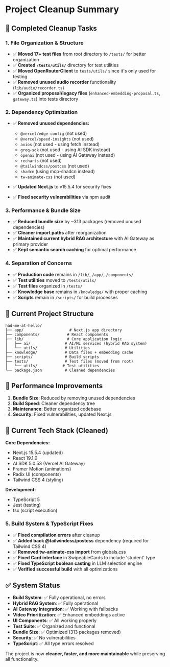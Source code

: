 # Project Cleanup Summary

## 🧹 Completed Cleanup Tasks

### 1. **File Organization & Structure**
- ✅ **Moved 17+ test files** from root directory to `/tests/` for better organization
- ✅ **Created `/tests/utils/`** directory for test utilities
- ✅ **Moved OpenRouterClient** to `tests/utils/` since it's only used for testing
- ✅ **Removed unused audio recorder** functionality (`lib/audio/recorder.ts`)
- ✅ **Organized proposal/legacy files** (`enhanced-embedding-proposal.ts`, `gateway.ts`) into tests directory

### 2. **Dependency Optimization**
- ✅ **Removed unused dependencies:**
  - `@vercel/edge-config` (not used)
  - `@vercel/speed-insights` (not used)
  - `axios` (not used - using fetch instead)
  - `groq-sdk` (not used - using AI SDK instead)
  - `openai` (not used - using AI Gateway instead)
  - `recharts` (not used)
  - `@tailwindcss/postcss` (not used)
  - `shadcn` (using mcp-shadcn instead)
  - `tw-animate-css` (not used)

- ✅ **Updated Next.js** to v15.5.4 for security fixes
- ✅ **Fixed security vulnerabilities** via npm audit

### 3. **Performance & Bundle Size**
- ✅ **Reduced bundle size** by ~313 packages (removed unused dependencies)
- ✅ **Cleaner import paths** after reorganization
- ✅ **Maintained current hybrid RAG architecture** with AI Gateway as primary provider
- ✅ **Kept semantic search caching** for optimal performance

### 4. **Separation of Concerns**
- ✅ **Production code** remains in `/lib/`, `/app/`, `/components/`
- ✅ **Test utilities** moved to `/tests/utils/`
- ✅ **Test files** organized in `/tests/`
- ✅ **Knowledge base** remains in `/knowledge/` with proper caching
- ✅ **Scripts** remain in `/scripts/` for build processes

## 📁 Current Project Structure

```
had-me-at-hello/
├── app/                    # Next.js app directory
├── components/            # React components
├── lib/                   # Core application logic
│   ├── ai/               # AI/ML services (hybrid RAG system)
│   └── utils/            # Utilities
├── knowledge/            # Data files + embedding cache
├── scripts/              # Build scripts
├── tests/                # Test files (moved from root)
│   └── utils/           # Test utilities
└── package.json          # Cleaned dependencies
```

## 🚀 Performance Improvements

1. **Bundle Size**: Reduced by removing unused dependencies
2. **Build Speed**: Cleaner dependency tree
3. **Maintenance**: Better organized codebase
4. **Security**: Fixed vulnerabilities, updated Next.js

## 🔧 Current Tech Stack (Cleaned)

**Core Dependencies:**
- Next.js 15.5.4 (updated)
- React 19.1.0
- AI SDK 5.0.53 (Vercel AI Gateway)
- Framer Motion (animations)
- Radix UI (components)
- Tailwind CSS 4 (styling)

**Development:**
- TypeScript 5
- Jest (testing)
- tsx (script execution)

### 5. **Build System & TypeScript Fixes**
- ✅ **Fixed compilation errors** after cleanup
- ✅ **Added back @tailwindcss/postcss** dependency (required for Tailwind CSS 4)
- ✅ **Removed tw-animate-css import** from globals.css
- ✅ **Fixed Card interface** in SwipeableCards to include 'student' type
- ✅ **Fixed TypeScript boolean casting** in LLM selection engine
- ✅ **Verified successful build** with all optimizations

## ✅ System Status

- **Build System**: ✅ Fully operational, no errors
- **Hybrid RAG System**: ✅ Fully operational
- **AI Gateway Integration**: ✅ Working with fallbacks
- **Video Prioritization**: ✅ Enhanced embeddings active
- **UI Components**: ✅ All working properly
- **Test Suite**: ✅ Organized and functional
- **Bundle Size**: ✅ Optimized (313 packages removed)
- **Security**: ✅ No vulnerabilities
- **TypeScript**: ✅ All type errors resolved

The project is now **cleaner, faster, and more maintainable** while preserving all functionality.